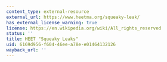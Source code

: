 ```yaml
---
content_type: external-resource
external_url: https://www.heetma.org/squeaky-leak/
has_external_license_warning: true
license: https://en.wikipedia.org/wiki/All_rights_reserved
status: ''
title: HEET "Squeaky Leaks"
uid: 6169d956-f604-46ee-a78e-e01464132126
wayback_url: ''
---
```

